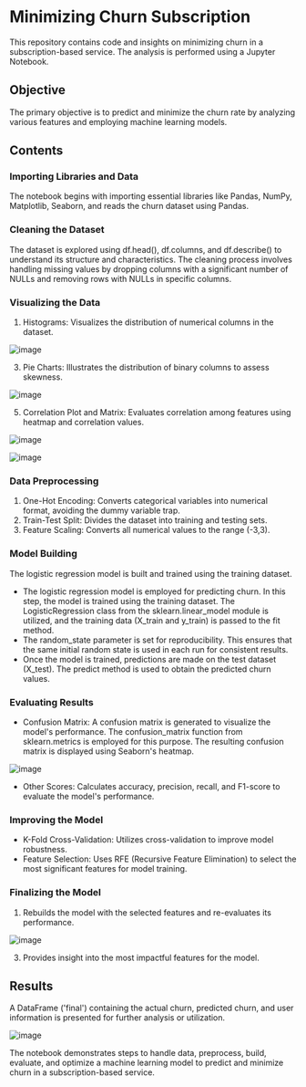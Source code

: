 # Minimizing Churn Subscription
This repository contains code and insights on minimizing churn in a subscription-based service. The analysis is performed using a Jupyter Notebook.

## Objective
The primary objective is to predict and minimize the churn rate by analyzing various features and employing machine learning models.

## Contents
### Importing Libraries and Data
The notebook begins with importing essential libraries like Pandas, NumPy, Matplotlib, Seaborn, and reads the churn dataset using Pandas.

### Cleaning the Dataset
The dataset is explored using df.head(), df.columns, and df.describe() to understand its structure and characteristics. The cleaning process involves handling missing values by dropping columns with a significant number of NULLs and removing rows with NULLs in specific columns.

### Visualizing the Data
1. Histograms: Visualizes the distribution of numerical columns in the dataset.

![image](https://github.com/Devansh-Gupta-Official/minimizing-churn-subscription/assets/100591612/24359a24-191e-4520-a0a3-4110bdcfd367)


3. Pie Charts: Illustrates the distribution of binary columns to assess skewness.

![image](https://github.com/Devansh-Gupta-Official/minimizing-churn-subscription/assets/100591612/d5a906b4-519b-4186-883a-cdaa6c565ff3)


5. Correlation Plot and Matrix: Evaluates correlation among features using heatmap and correlation values.

![image](https://github.com/Devansh-Gupta-Official/minimizing-churn-subscription/assets/100591612/c2cb64ec-f666-4876-8c57-d1ba4494eee2)

![image](https://github.com/Devansh-Gupta-Official/minimizing-churn-subscription/assets/100591612/10a59c72-9271-4680-b647-055d58bc9f82)



### Data Preprocessing
1. One-Hot Encoding: Converts categorical variables into numerical format, avoiding the dummy variable trap.
2. Train-Test Split: Divides the dataset into training and testing sets.
3. Feature Scaling: Converts all numerical values to the range (-3,3).

### Model Building
The logistic regression model is built and trained using the training dataset.
- The logistic regression model is employed for predicting churn. In this step, the model is trained using the training dataset. The LogisticRegression class from the sklearn.linear_model module is utilized, and the training data (X_train and y_train) is passed to the fit method.
- The random_state parameter is set for reproducibility. This ensures that the same initial random state is used in each run for consistent results.
- Once the model is trained, predictions are made on the test dataset (X_test). The predict method is used to obtain the predicted churn values.

### Evaluating Results
- Confusion Matrix: A confusion matrix is generated to visualize the model's performance. The confusion_matrix function from sklearn.metrics is employed for this purpose. The resulting confusion matrix is displayed using Seaborn's heatmap.

![image](https://github.com/Devansh-Gupta-Official/minimizing-churn-subscription/assets/100591612/5f696f4b-e6b7-47a3-8490-0342dfe90f9f)


- Other Scores: Calculates accuracy, precision, recall, and F1-score to evaluate the model's performance.

### Improving the Model
- K-Fold Cross-Validation: Utilizes cross-validation to improve model robustness.
- Feature Selection: Uses RFE (Recursive Feature Elimination) to select the most significant features for model training.

### Finalizing the Model
1. Rebuilds the model with the selected features and re-evaluates its performance.

![image](https://github.com/Devansh-Gupta-Official/minimizing-churn-subscription/assets/100591612/5ae083c4-2e57-4ce6-bdd2-f80218a9f323)


3. Provides insight into the most impactful features for the model.

## Results
A DataFrame ('final') containing the actual churn, predicted churn, and user information is presented for further analysis or utilization.

![image](https://github.com/Devansh-Gupta-Official/minimizing-churn-subscription/assets/100591612/6f47e523-ed19-4522-ab5d-b0ba57004581)


The notebook demonstrates steps to handle data, preprocess, build, evaluate, and optimize a machine learning model to predict and minimize churn in a subscription-based service.
